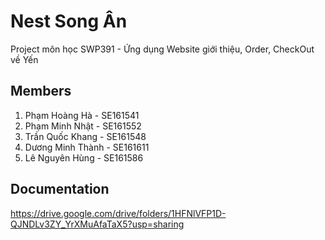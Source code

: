 # Nest Song Ân
Project môn học SWP391 - Ứng dụng Website giới thiệu, Order, CheckOut về Yến 

## Members
1. Phạm Hoàng Hà - SE161541
2. Phạm Minh Nhật - SE161552
3. Trần Quốc Khang - SE161548
4. Dương Minh Thành - SE161611
5. Lê Nguyên Hùng - SE161586
## Documentation
https://drive.google.com/drive/folders/1HFNlVFP1D-QJNDLv3ZY_YrXMuAfaTaX5?usp=sharing
